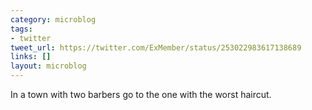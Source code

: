 ```yaml
---
category: microblog
tags:
- twitter
tweet_url: https://twitter.com/ExMember/status/253022983617138689
links: []
layout: microblog
---
```

In a town with two barbers go to the one with the worst haircut.

